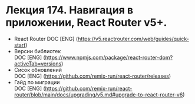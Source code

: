 # Лекция 174. Навигация в приложении, React Router v5+.  

* React Router
  DOC [ENG] (https://v5.reactrouter.com/web/guides/quick-start)  
* Версии библиотек  
  DOC [ENG] (https://www.npmjs.com/package/react-router-dom?activeTab=versions)  
* Сисок обновлений  
  DOC [ENG] (https://github.com/remix-run/react-router/releases)  
* Гайд по миграции  
  DOC [ENG] (https://github.com/remix-run/react-router/blob/main/docs/upgrading/v5.md#upgrade-to-react-router-v6)  
